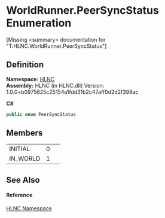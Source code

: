 # WorldRunner.PeerSyncStatus Enumeration


\[Missing &lt;summary&gt; documentation for "T:HLNC.WorldRunner.PeerSyncStatus"\]



## Definition
**Namespace:** <a href="N_HLNC">HLNC</a>  
**Assembly:** HLNC (in HLNC.dll) Version: 1.0.0+b0975625c25154a1fdd31b2c47aff0d2d2f398ac

**C#**
``` C#
public enum PeerSyncStatus
```



## Members
<table>
<tr>
<td>INITIAL</td>
<td>0</td>
<td> </td></tr>
<tr>
<td>IN_WORLD</td>
<td>1</td>
<td> </td></tr>
</table>

## See Also


#### Reference
<a href="N_HLNC">HLNC Namespace</a>  
